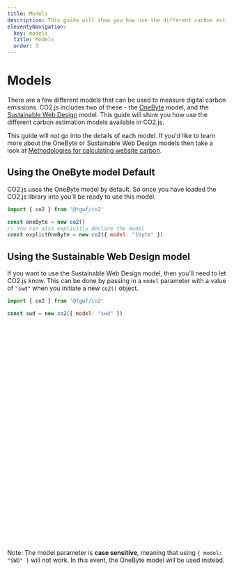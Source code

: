 ```yaml
---
title: Models
description: This guide will show you how use the different carbon estimation models available in CO2.js.
eleventyNavigation:
  key: models
  title: Models
  order: 3
---
```


# Models

There are a few different models that can be used to measure digital carbon emissions. CO2.js includes two of these - the [OneByte][soberDigital] model, and the [Sustainable Web Design][swd] model.  This guide will show you how use the different carbon estimation models available in CO2.js.

This guide will not go into the details of each model. If you'd like to learn more about the OneByte or Sustainable Web Design models then take a look at [Methodologies for calculating website carbon](/co2js/explainer/methodologies-for-calculating-website-carbon/).
## Using the OneByte model <span class="badge align-middle badge-secondary badge-lg">Default</span>

CO2.js uses the OneByte model by default. So once you have loaded the CO2.js library into you'll be ready to use this model.

```js
import { co2 } from '@tgwf/co2'

const oneByte = new co2()
// You can also explicitly declare the model
const explictOneByte = new co2({ model: "1byte" })
```

## Using the Sustainable Web Design model

If you want to use the Sustainable Web Design model, then you'll need to let CO2.js know. This can be done by passing in a `model` parameter with a value of `"swd"` when you initiate a new `co2()` object.

```js
import { co2 } from '@tgwf/co2'

const swd = new co2({ model: "swd" })
```

<aside class="alert  alert-warning">
  <div>
  <svg xmlns="http://www.w3.org/2000/svg" class="stroke-current flex-shrink-0 h-6 w-6" fill="none" viewBox="0 0 24 24"><path stroke-linecap="round" stroke-linejoin="round" stroke-width="2" d="M12 9v2m0 4h.01m-6.938 4h13.856c1.54 0 2.502-1.667 1.732-3L13.732 4c-.77-1.333-2.694-1.333-3.464 0L3.34 16c-.77 1.333.192 3 1.732 3z" /></svg>
    <p>Note: The model parameter is <b>case sensitive</b>, meaning that using <code>{ model: "SWD" }</code> will not work. In this event, the OneByte model will be used instead.</p>
  </div>
</aside>

[soberDigital]: https://theshiftproject.org/en/lean-ict-2/
[swd]: https://sustainablewebdesign.org/calculating-digital-emissions

